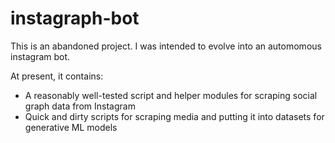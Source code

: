 # instagraph-bot

This is an abandoned project. I was intended to evolve into an automomous instagram bot.

At present, it contains:
- A reasonably well-tested script and helper modules for scraping social graph data from Instagram
- Quick and dirty scripts for scraping media and putting it into datasets for generative ML models
